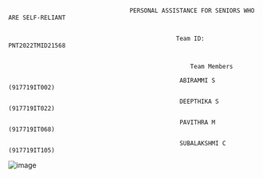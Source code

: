                                       PERSONAL ASSISTANCE FOR SENIORS WHO ARE SELF-RELIANT


                                                   Team ID: PNT2022TMID21568


                                                       Team Members

                                                    ABIRAMMI S  (917719IT002)

                                                    DEEPTHIKA S  (917719IT022)

                                                    PAVITHRA M   (917719IT068)

                                                    SUBALAKSHMI C (917719IT105)





![image](https://user-images.githubusercontent.com/88699026/202856210-58b0b1a6-a202-4b95-a1dd-9c2d4db79e95.png)











